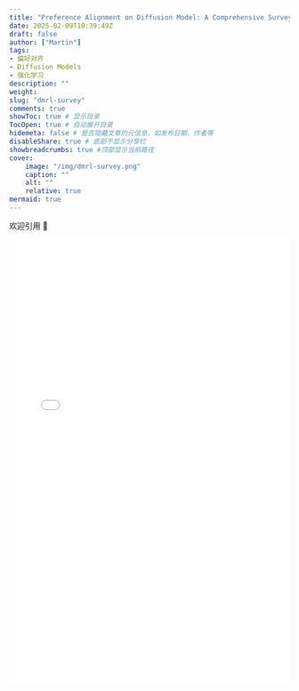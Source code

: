 ```yaml
---
title: "Preference Alignment on Diffusion Model: A Comprehensive Survey for Image Generation and Editing"
date: 2025-02-09T10:39:49Z
draft: false
author: ["Martin"]
tags: 
- 偏好对齐
- Diffusion Models
- 强化学习
description: ""
weight: 
slug: "dmrl-survey"
comments: true
showToc: true # 显示目录
TocOpen: true # 自动展开目录
hidemeta: false # 是否隐藏文章的元信息，如发布日期、作者等
disableShare: true # 底部不显示分享栏
showbreadcrumbs: true #顶部显示当前路径
cover:
    image: "/img/dmrl-survey.png"
    caption: ""
    alt: ""
    relative: true
mermaid: true
---
```

欢迎引用 🎉

<embed src="/pdfs/RL_diffusion_model_survey.pdf" type="application/pdf" width="100%" height="800px" />